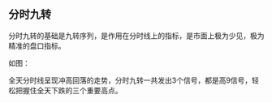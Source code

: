 ## 分时九转

分时九转的基础是九转序列，是作用在分时线上的指标，是市面上极为少见，极为精准的盘口指标。

如图：

全天分时线呈现冲高回落的走势，分时九转一共发出3个信号，都是高9信号，轻松把握住全天下跌的三个重要高点。

